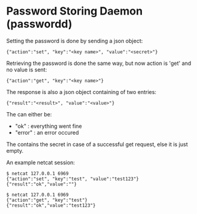# Password Storing Daemon (passwordd)
Setting the password is done by sending a json object:
```
{"action":"set", "key":"<key name>", "value":"<secret>"}
```


Retrieving the password is done the same way, but now action is
'get' and no value is sent:
```
{"action":"get", "key":"<key name>"}
```

The response is also a json object containing of two entries:
```
{"result":"<result>", "value":"<value>"}
```
The <result> can either be:
 - "ok" : everything went fine
 - "error" : an error occured

The <value> contains the secret in case of a successful get request,
else it is just empty.


An example netcat session:
```
$ netcat 127.0.0.1 6969
{"action":"set", "key":"test", "value":"test123"}
{"result":"ok","value":""}

$ netcat 127.0.0.1 6969
{"action":"get", "key":"test"}
{"result":"ok","value":"test123"}
```
